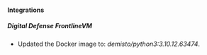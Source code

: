 #### Integrations
##### Digital Defense FrontlineVM
- Updated the Docker image to: *demisto/python3:3.10.12.63474*.
